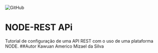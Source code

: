![GitHub](https://img.shields.io/github/license/Ka310805/node-rest)
# NODE-REST APi
Tutorial de configuração de uma API REST com o uso de uma plataforma NODE.
##Autor
Kawuan Americo Mizael da Silva
